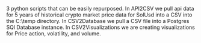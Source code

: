 3 python scripts that can be easily repurposed. 
In API2CSV we pull api data for 5 years of historical crypto market price data for SolUsd into a CSV into the C:\temp directory. 
In CSV2Database we pull a CSV file into a Postgres SQl Database instance. 
In CSV2Visualizations we are creating visualizations for Price action, volatility, and volume.

